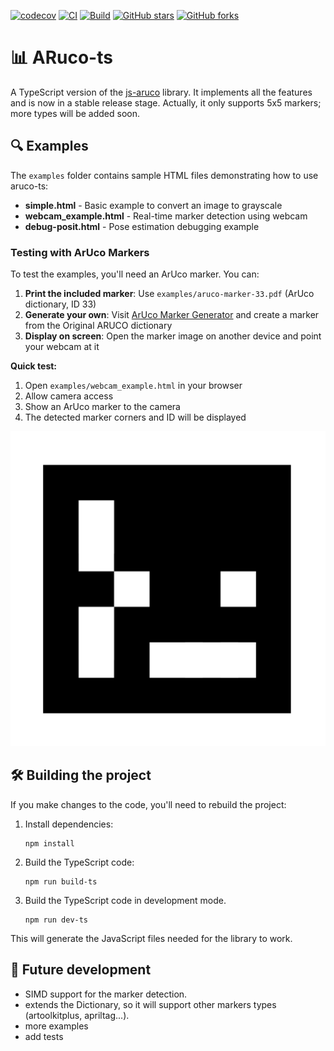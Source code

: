 [![codecov](https://codecov.io/github/kalwalt/ARuco-ts/graph/badge.svg?token=HCHI5UYYYY)](https://codecov.io/github/kalwalt/ARuco-ts) [![CI](https://github.com/kalwalt/ARuco-ts/actions/workflows/ci.yml/badge.svg)](https://github.com/kalwalt/ARuco-ts/actions/workflows/ci.yml) [![Build](https://github.com/kalwalt/ARuco-ts/actions/workflows/build.yml/badge.svg)](https://github.com/kalwalt/ARuco-ts/actions/workflows/build.yml) [![GitHub stars](https://img.shields.io/github/stars/kalwalt/ARuco-ts)](https://github.com/kalwalt/ARuco-ts/stargazers) [![GitHub forks](https://img.shields.io/github/forks/kalwalt/ARuco-ts)](https://github.com/kalwalt/ARuco-ts/network)

# 📊 ARuco-ts

A TypeScript version of the [js-aruco](https://github.com/jcmellado/js-aruco) library. It implements all the features and is now in a stable release stage.
Actually, it only supports 5x5 markers; more types will be added soon.

## 🔍 Examples

The `examples` folder contains sample HTML files demonstrating how to use aruco-ts:

- **simple.html** - Basic example to convert an image to grayscale
- **webcam_example.html** - Real-time marker detection using webcam
- **debug-posit.html** - Pose estimation debugging example

### Testing with ArUco Markers

To test the examples, you'll need an ArUco marker. You can:

1. **Print the included marker**: Use `examples/aruco-marker-33.pdf` (ArUco dictionary, ID 33)
2. **Generate your own**: Visit [ArUco Marker Generator](https://chev.me/arucogen/) and create a marker from the Original ARUCO dictionary
3. **Display on screen**: Open the marker image on another device and point your webcam at it

**Quick test:**

1. Open `examples/webcam_example.html` in your browser
2. Allow camera access
3. Show an ArUco marker to the camera
4. The detected marker corners and ID will be displayed

![ArUco Marker Example](examples/aruco-marker-33.png)

## 🛠️ Building the project

If you make changes to the code, you'll need to rebuild the project:

1. Install dependencies:

   ```
   npm install
   ```

2. Build the TypeScript code:

   ```
   npm run build-ts
   ```

3. Build the TypeScript code in development mode.
   ```
   npm run dev-ts
   ```

This will generate the JavaScript files needed for the library to work.

## 🚀 Future development

- SIMD support for the marker detection.
- extends the Dictionary, so it will support other markers types (artoolkitplus, apriltag...).
- more examples
- add tests
